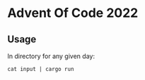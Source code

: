 # Advent Of Code 2022 #



## Usage ##
In directory for any given day:
```
cat input | cargo run
```

